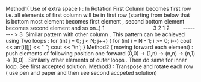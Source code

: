 Method1( Use of extra space ) : In Rotation First Column becomes first row i.e. all elements of first column will be in first row (starting from below that is bottom most element becomes first element , second bottom element becomes second element and so on..)
1                                 3 2 1
2          -------- >
3
​
Similar pattern with other column . This pattern can be achieved using Two loops :
for (int j = 0; j < N; j++)
{
for (int i = N - 1; i >= 0; i--)
cout << arr[i][j] << " ";
cout << '\n';
}
Method2 ( moving forward each element)  :  push elements of following position one forward (0,0) -> (1,n) -> (n,n) -> (n,1) -> (0,0) .
Similarly other elements of outer loops . Then do same for inner loop.
See first accepted solution.
Method3 : Transpose and rotate each row ( use pen and paper and then see second accpeted solution)